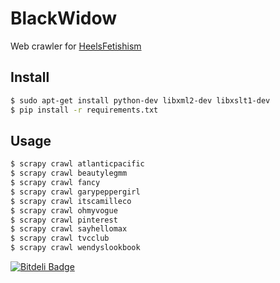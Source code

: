# BlackWidow

Web crawler for [HeelsFetishism](http://heelsfetishism.com/)


## Install

``` bash
$ sudo apt-get install python-dev libxml2-dev libxslt1-dev
$ pip install -r requirements.txt
```


## Usage

``` bash
$ scrapy crawl atlanticpacific
$ scrapy crawl beautylegmm
$ scrapy crawl fancy
$ scrapy crawl garypeppergirl
$ scrapy crawl itscamilleco
$ scrapy crawl ohmyvogue
$ scrapy crawl pinterest
$ scrapy crawl sayhellomax
$ scrapy crawl tvcclub
$ scrapy crawl wendyslookbook
```


[![Bitdeli Badge](https://d2weczhvl823v0.cloudfront.net/vinta/blackwidow/trend.png)](https://bitdeli.com/free "Bitdeli Badge")
